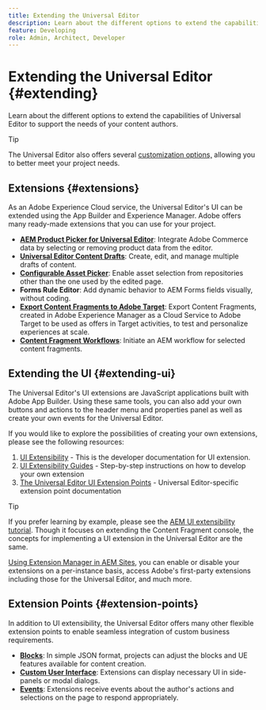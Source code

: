 ```yaml
---
title: Extending the Universal Editor
description: Learn about the different options to extend the capabilities of Universal Editor to support the needs of your content authors.
feature: Developing
role: Admin, Architect, Developer
---
```


# Extending the Universal Editor {#extending}

Learn about the different options to extend the capabilities of Universal Editor to support the needs of your content authors.

>[!TIP]
>
>The Universal Editor also offers several [customization options,](/help/implementing/universal-editor/customizing.md) allowing you to better meet your project needs.

## Extensions {#extensions}

As an Adobe Experience Cloud service, the Universal Editor's UI can be extended using the App Builder and Experience Manager. Adobe offers many ready-made extensions that you can use for your project.

* **[AEM Product Picker for Universal Editor](https://developer.adobe.com/uix/docs/extension-manager/extension-developed-by-adobe/ue-product-picker/)**: Integrate Adobe Commerce data by selecting or removing product data from the editor.
* **[Universal Editor Content Drafts](https://developer.adobe.com/uix/docs/extension-manager/extension-developed-by-adobe/universal-editor-content-drafts/)**: Create, edit, and manage multiple drafts of content.
* **[Configurable Asset Picker](https://developer.adobe.com/uix/docs/extension-manager/extension-developed-by-adobe/configurable-asset-picker/)**: Enable asset selection from repositories other than the one used by the edited page.
* **Forms Rule Editor**: Add dynamic behavior to AEM Forms fields visually, without coding.
* **[Export Content Fragments to Adobe Target](https://developer.adobe.com/uix/docs/extension-manager/extension-developed-by-adobe/exporting-content-fragment-to-adobe-target/)**: Export Content Fragments, created in Adobe Experience Manager as a Cloud Service to Adobe Target to be used as offers in Target activities, to test and personalize experiences at scale.
* **[Content Fragment Workflows](https://developer.adobe.com/uix/docs/extension-manager/extension-developed-by-adobe/content-fragments-workflows/)**: Initiate an AEM workflow for selected content fragments.

## Extending the UI {#extending-ui}

The Universal Editor's UI extensions are JavaScript applications built with Adobe App Builder. Using these same tools, you can also add your own buttons and actions to the header menu and properties panel as well as create your own events for the Universal Editor.

If you would like to explore the possibilities of creating your own extensions, please see the following resources:

1. [UI Extensibility](https://developer.adobe.com/uix/docs/) - This is the developer documentation for UI extension.
1. [UI Extensibility Guides](https://developer.adobe.com/uix/docs/guides/) - Step-by-step instructions on how to develop your own extension
1. [The Universal Editor UI Extension Points](https://developer.adobe.com/uix/docs/services/aem-universal-editor/) - Universal Editor-specific extension point documentation

>[!TIP]
>
>If you prefer learning by example, please see the [AEM UI extensibility tutorial](https://experienceleague.adobe.com/en/docs/experience-manager-learn/cloud-service/developing/extensibility/ui/overview). Though it focuses on extending the Content Fragment console, the concepts for implementing a UI extension in the Universal Editor are the same.

[Using Extension Manager in AEM Sites](https://developer.adobe.com/uix/docs/extension-manager/), you can enable or disable your extensions on a per-instance basis, access Adobe's first-party extensions including those for the Universal Editor, and much more.

## Extension Points {#extension-points}

In addition to UI extensibility, the Universal Editor offers many other flexible extension points to enable seamless integration of custom business requirements.

* **[Blocks](/help/edge/developer/block-collection.md)**: In simple JSON format, projects can adjust the blocks and UE features available for content creation.
* **[Custom User Interface](#extending-ui)**: Extensions can display necessary UI in side-panels or modal dialogs.
* **[Events](/help/implementing/universal-editor/events.md)**: Extensions receive events about the author's actions and selections on the page to respond appropriately.

